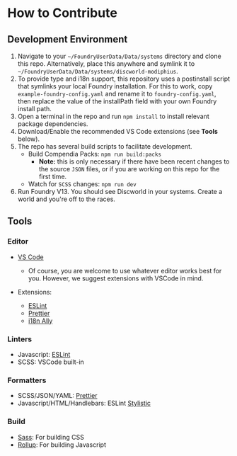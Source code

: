 # How to Contribute

## Development Environment

1. Navigate to your `~/FoundryUserData/Data/systems` directory and clone this repo. Alternatively, place this anywhere and symlink it to `~/FoundryUserData/Data/systems/discworld-modiphius`.
2. To provide type and i18n support, this repository uses a postinstall script that symlinks your local Foundry installation. For this to work, copy `example-foundry-config.yaml` and rename it to `foundry-config.yaml`, then replace the value of the installPath field with your own Foundry install path.
3. Open a terminal in the repo and run `npm install` to install relevant package dependencies.
4. Download/Enable the recommended VS Code extensions (see **Tools** below).
5. The repo has several build scripts to facilitate development.
   - Build Compendia Packs: `npm run build:packs`
     - **Note:** this is only necessary if there have been recent changes to the source `JSON` files, or if you are working on this repo for the first time.
   - Watch for `SCSS` changes: `npm run dev`
6. Run Foundry V13. You should see Discworld in your systems. Create a world and you're off to the races.

## Tools

### Editor

- [VS Code](https://code.visualstudio.com/)

  - Of course, you are welcome to use whatever editor works best for you. However, we suggest extensions with VSCode in mind.

- Extensions:
  - [ESLint](https://marketplace.visualstudio.com/items?itemName=dbaeumer.vscode-eslint)
  - [Prettier](https://marketplace.visualstudio.com/items?itemName=esbenp.prettier-vscode)
  - [i18n Ally](https://marketplace.visualstudio.com/items?itemName=lokalise.i18n-ally)

### Linters

- Javascript: [ESLint](https://eslint.org/docs/latest/)
- SCSS: VSCode built-in

### Formatters

- SCSS/JSON/YAML: [Prettier](https://prettier.io/docs/)
- Javascript/HTML/Handlebars: ESLint [Stylistic](https://eslint.style/guide/getting-started)

### Build

- [Sass](https://sass-lang.com/documentation/): For building CSS
- [Rollup](https://rollupjs.org/introduction/): For building Javascript
